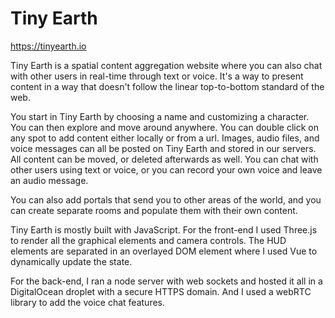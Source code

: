 # Tiny Earth

https://tinyearth.io

Tiny Earth is a spatial content aggregation website where you can also chat with other users in real-time through text or voice. It's a way to present content in a way that doesn't follow the linear top-to-bottom standard of the web.

You start in Tiny Earth by choosing a name and customizing a character. You can then explore and move around anywhere. You can double click on any spot to add content either locally or from a url. Images, audio files, and voice messages can all be posted on Tiny Earth and stored in our servers. All content can be moved, or deleted afterwards as well. You can chat with other users using text or voice, or you can record your own voice and leave an audio message.

You can also add portals that send you to other areas of the world, and you can create separate rooms and populate them with their own content.

Tiny Earth is mostly built with JavaScript. For the front-end I used Three.js to render all the graphical elements and camera controls. The HUD elements are separated in an overlayed DOM element where I used Vue to dynamically update the state.

For the back-end, I ran a node server with web sockets and hosted it all in a DigitalOcean droplet with a secure HTTPS domain.  And I used a webRTC library to add the voice chat features.